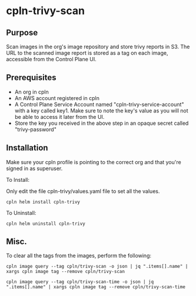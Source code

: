 # cpln-trivy-scan

## Purpose

Scan images in the org's image repository and store trivy reports in S3. The URL to the scanned image report is stored as a tag on each image, accessible from the Control Plane UI.

## Prerequisites

- An org in cpln
- An AWS account registered in cpln
- A Control Plane Service Account named "cpln-trivy-service-account" with a key called key1. Make sure to note the key's value as you will not be able to access it later from the UI.
- Store the key you received in the above step in an opaque secret called "trivy-password"
  

## Installation

Make sure your cpln profile is pointing to the correct org and that you're signed in as superuser.

To Install:

Only edit the file cpln-trivy/values.yaml file to set all the values.

```
cpln helm install cpln-trivy
```

To Uninstall:

```
cpln helm uninstall cpln-trivy
```


## Misc.

To clear all the tags from the images, perform the following:

```
cpln image query --tag cpln/trivy-scan -o json | jq ".items[].name" | xargs cpln image tag --remove cpln/trivy-scan

cpln image query --tag cpln/trivy-scan-time -o json | jq ".items[].name" | xargs cpln image tag --remove cpln/trivy-scan-time

```
